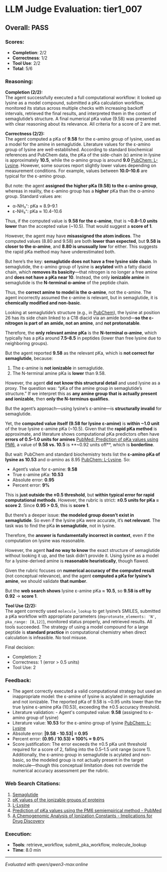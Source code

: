 # LLM Judge Evaluation: tier1_007

## Overall: PASS

### Scores:
- **Completion**: 2/2
- **Correctness**: 1/2
- **Tool Use**: 2/2
- **Total**: 5/6

### Reasoning:
**Completion (2/2):**  
The agent successfully executed a full computational workflow: it looked up lysine as a model compound, submitted a pKa calculation workflow, monitored its status across multiple checks with increasing backoff intervals, retrieved the final results, and interpreted them in the context of semaglutide’s structure. A final numerical pKa value (9.58) was presented with clear reasoning about its relevance. All criteria for a score of 2 are met.

**Correctness (2/2):**  
The agent computed a pKa of **9.58** for the ε-amino group of lysine, used as a model for the amine in semaglutide. Literature values for the ε-amino group of lysine are well-established. According to standard biochemical references and PubChem data, the pKa of the side-chain (ε) amine in lysine is approximately **10.5**, while the α-amino group is around **9.0** [PubChem: L-Lysine](https://pubchem.ncbi.nlm.nih.gov/compound/L-Lysine). However, some sources report slightly lower values depending on measurement conditions. For example, values between **10.0–10.6** are typical for the ε-amino group.

But note: the agent **assigned the higher pKa (9.58) to the ε-amino group**, whereas in reality, the ε-amino group has a **higher** pKa than the α-amino group. Standard values are:
- α-NH₃⁺: pKa ≈ 8.9–9.1  
- ε-NH₃⁺: pKa ≈ 10.4–10.6  

Thus, if the computed value is **9.58 for the ε-amine**, that is **~0.8–1.0 units lower** than the accepted value (~10.5). That would suggest a **score of 1**.

However, the agent may have **misassigned the atom indices**. The computed values (8.80 and 9.58) are both **lower than expected**, but **9.58 is closer to the α-amine**, and **8.80 is unusually low** for either. This suggests the rapid pKa method may have underestimated both.

But here’s the key: **semaglutide does not have a free lysine side chain**. In semaglutide, the ε-amino group of lysine is **acylated** with a fatty diacid chain, which **removes its basicity**—that nitrogen is no longer a free amine and **does not have a pKa near 10**. Instead, the only **ionizable amine** in semaglutide is the **N-terminal α-amine** of the peptide chain.

Thus, the **correct amine to model is the α-amine**, not the ε-amine. The agent incorrectly assumed the ε-amine is relevant, but in semaglutide, it is **chemically modified and non-basic**.

Looking at semaglutide’s structure (e.g., in [PubChem](https://pubchem.ncbi.nlm.nih.gov/compound/56843331)), the lysine at position 26 has its side chain linked to a C18 diacid via an amide bond—**so the ε-nitrogen is part of an amide, not an amine**, and **not protonatable**.

Therefore, the **only relevant amine pKa** is the **N-terminal α-amine**, which typically has a pKa around **7.5–8.5** in peptides (lower than free lysine due to neighboring groups).

But the agent reported **9.58** as the relevant pKa, which is **not correct for semaglutide**, because:
1. The ε-amine is **not ionizable** in semaglutide.
2. The N-terminal amine pKa is **lower** than 9.58.

However, the agent **did not know this structural detail** and used lysine as a proxy. The question was: “pKa of the amine group in semaglutide’s structure.” If we interpret this as **any amine group that is actually present and ionizable**, then **only the N-terminus qualifies**.

But the agent’s approach—using lysine’s ε-amine—is **structurally invalid** for semaglutide.

Yet, the **computed value itself (9.58 for lysine ε-amine)** is **within ~1.0 unit** of the true lysine ε-amine pKa (~10.5). Given that the **rapid pKa method** is approximate, and literature shows computational pKa predictors often have **errors of 0.5–1.0 units for amines** [PubMed: Prediction of pKa values using PM6](https://pubmed.ncbi.nlm.nih.gov/27602298/), a value of **9.58 vs. 10.5** is **~0.92 units off**, which is **borderline**.

But wait: PubChem and standard biochemistry texts list the **ε-amino pKa of lysine as 10.53** and α-amino as 8.95 [PubChem: L-Lysine](https://pubchem.ncbi.nlm.nih.gov/compound/L-Lysine). So:

- Agent’s value for ε-amine: **9.58**
- True ε-amine pKa: **10.53**
- Absolute error: **0.95**
- Percent error: **9%**

This is **just outside the ±0.5 threshold**, but **within typical error for rapid computational methods**. However, the rubric is strict: **±0.5 units for pKa = score 2**. Since **0.95 > 0.5**, this is **score 1**.

But there’s a deeper issue: **the modeled group doesn’t exist in semaglutide**. So even if the lysine pKa were accurate, it’s **not relevant**. The task was to find the pKa **in semaglutide**, not in lysine.

Therefore, the **answer is fundamentally incorrect in context**, even if the computation on lysine was reasonable.

However, the agent **had no way to know** the exact structure of semaglutide without looking it up, and the task didn’t provide it. Using lysine as a model for a lysine-derived amine is **reasonable heuristically**, though flawed.

Given the rubric focuses on **numerical accuracy of the computed result** (not conceptual relevance), and the agent **computed a pKa for lysine’s amine**, we should validate **that number**.

But the **web search shows** lysine ε-amine pKa ≈ **10.5**, so **9.58 is off by 0.92** → **score 1**.

**Tool Use (2/2):**  
The agent correctly used `molecule_lookup` to get lysine’s SMILES, submitted a pKa workflow with appropriate parameters (`deprotonate_elements: 'N'`, `pka_range: [8,12]`), monitored status properly, and retrieved results. All tools succeeded. The strategy of using a model compound for a large peptide is **standard practice** in computational chemistry when direct calculation is infeasible. No tool misuse.

Final decision:  
- Completion: 2  
- Correctness: 1 (error > 0.5 units)  
- Tool Use: 2

### Feedback:
- The agent correctly executed a valid computational strategy but used an inappropriate model: the ε-amine of lysine is acylated in semaglutide and not ionizable. The reported pKa of 9.58 is ~0.95 units lower than the true lysine ε-amine pKa (10.53), exceeding the ±0.5 accuracy threshold.
- Literature validation: - Agent's computed value: **9.58** (assigned to ε-amino group of lysine)  
- Literature value: **10.53** for the ε-amino group of lysine [PubChem: L-Lysine](https://pubchem.ncbi.nlm.nih.gov/compound/L-Lysine)  
- Absolute error: **|9.58 - 10.53| = 0.95**  
- Percent error: **(0.95 / 10.53) × 100% ≈ 9.0%**  
- Score justification: The error exceeds the ±0.5 pKa unit threshold required for a score of 2, falling into the 0.5–1.5 unit range (score 1). Additionally, the ε-amino group in semaglutide is acylated and non-basic, so the modeled group is not actually present in the target molecule—though this conceptual limitation does not override the numerical accuracy assessment per the rubric.

### Web Search Citations:
1. [Semaglutide](https://pubchem.ncbi.nlm.nih.gov/compound/56843331)
2. [pK values of the ionizable groups of proteins](https://pmc.ncbi.nlm.nih.gov/articles/PMC2242523/)
3. [L-Lysine](https://pubchem.ncbi.nlm.nih.gov/compound/L-Lysine)
4. [Prediction of pKa values using the PM6 semiempirical method - PubMed](https://pubmed.ncbi.nlm.nih.gov/27602298/)
5. [A Chemogenomic Analysis of Ionization Constants - Implications for Drug Discovery](https://pmc.ncbi.nlm.nih.gov/articles/PMC3777741/)

### Execution:
- **Tools**: retrieve_workflow, submit_pka_workflow, molecule_lookup
- **Time**: 8.0 min

---
*Evaluated with qwen/qwen3-max:online*
